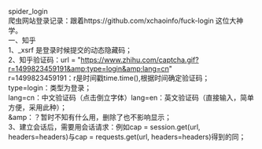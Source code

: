 spider_login  
爬虫网站登录记录：跟着https://github.com/xchaoinfo/fuck-login 这位大神学。  
一、知乎  
  1、_xsrf 是登录时候提交的动态隐藏码；  
  2、知乎验证码：url = "https://www.zhihu.com/captcha.gif?r=1499823459191&amp;type=login&amp;lang=cn"  
          r=1499823459191：r是时间戳time.time(),根据时间确定验证码；  
          type=login：类型为登录；  
          lang=cn：中文验证码（点击倒立字体）lang=en：英文验证码（直接输入，简单方便，采用此种）；  
          &amp：？暂时不知有什么用，删除了也不影响显示；  
   3、建立会话后，需要用会话请求：例如cap = session.get(url, headers=headers)与cap = requests.get(url, headers=headers)得到的同；
